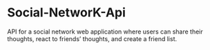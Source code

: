 # Social-NetworK-Api
API for a social network web application where users can share their thoughts, react to friends’ thoughts, and create a friend list.
